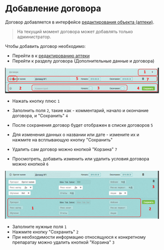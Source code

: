 # Добавление договора

Договор добавляется в интерфейсе [редактирования объекта (аптеки)](database-object-edit.html).

> На текущий момент договора может добавлять только администратор.

Чтобы добавить договор необходимо: 

- Перейти в к [редактированию аптеки](database-object-edit.html)
- Перейти к разделу договора (Дополнительные данные и договора)

![](../images/database-object-contract-add.png)

- Нажать кнопку плюс `1`
- Заполнить поля `2`, такие как - комментарий, начало и окончание договора, и "Cохранить" `4`

- После сохранения договор будет отображен в списке договоров  `5`
- Для изменения данных о названии или дате - измените их и нажмите на всплывающую кнопку "Сохранить" 
- Удалить сам договор можно кнопкой "Корзина" `7`

- Просмотреть, добавить изменить или удалить условия договора можно кнопкой `6`

![](../images/database-object-contract-edit.png)
 
- Заполните нужные поля  `1`
- Нажмите кнопку "Сохранить" `2`
- При необходимости информацию относящуюся к конкретному препаратау можно удалить кнопкой "Корзина" `3`
